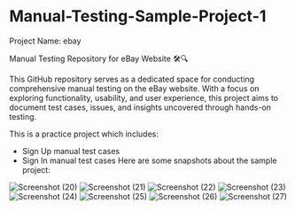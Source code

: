 # Manual-Testing-Sample-Project-1
Project Name: ebay

Manual Testing Repository for eBay Website 🛠️🔍

This GitHub repository serves as a dedicated space for conducting comprehensive manual testing on the eBay website. With a focus on exploring functionality, usability, and user experience, this project aims to document test cases, issues, and insights uncovered through hands-on testing.

This is a practice project which includes:
- Sign Up manual test cases
- Sign In manual test cases
Here are some snapshots about the sample project:

![Screenshot (20)](https://github.com/Mamun1113/Manual-Testing-Sample-Project/assets/66373332/16c68377-6a66-47ca-bdcf-ccc92c6db24c)
![Screenshot (21)](https://github.com/Mamun1113/Manual-Testing-Sample-Project/assets/66373332/2998825e-5a29-47f8-86f9-bfe7919a58b9)
![Screenshot (22)](https://github.com/Mamun1113/Manual-Testing-Sample-Project/assets/66373332/672b0f9e-0d25-49aa-8034-733a634b87f6)
![Screenshot (23)](https://github.com/Mamun1113/Manual-Testing-Sample-Project/assets/66373332/4797607d-68d6-4fd7-beec-a7d2c120a497)
![Screenshot (24)](https://github.com/Mamun1113/Manual-Testing-Sample-Project/assets/66373332/0e50f1a9-1106-42ce-b69a-a05de8af0153)
![Screenshot (25)](https://github.com/Mamun1113/Manual-Testing-Sample-Project/assets/66373332/301e4dce-d3d0-486c-9a30-e4c741f338da)
![Screenshot (26)](https://github.com/Mamun1113/Manual-Testing-Sample-Project/assets/66373332/1bb45279-1571-4c9d-b67b-871242ff8bf2)
![Screenshot (27)](https://github.com/Mamun1113/Manual-Testing-Sample-Project/assets/66373332/a5b4b730-2cbc-4f6f-a83d-b2acb770573b)
